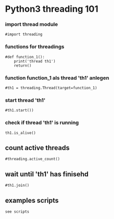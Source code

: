 # Python3 threading 101

### import thread module
    #import threading

### functions for threadings
    #def function_1():
        print('thread th1')
        return()
  
### function function_1 als thread 'th1' anlegen
    #th1 = threading.Thread(target=function_1)
  
### start thread 'th1'
    #th1.start())
  
### check if thread 'th1' is running
    th1.is_alive()

## count active threads
    #threading.active_count()
  
## wait until 'th1' has finisehd
    #th1.join()
    
## examples scripts
    see scripts 


